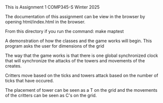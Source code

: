 This is Assignment 1 COMP345-S Winter 2025


The documentation of this assignment can be view in the browser by opening html/index.html in the browser.

From this directory if you run the command:
  make maptest

A demonstration of how the classes and the game works will begin. This program asks the user for dimensions of the grid

The way that the game works is that there is one global synchronized clock that will synchronize the attacks of the towers and movements of the creates.

Critters move based on the ticks and towers attack based on the number of ticks that have occured. 

The placement of tower can be seen as a T on the grid and the movements of the critters can be seen as C's on the grid.

